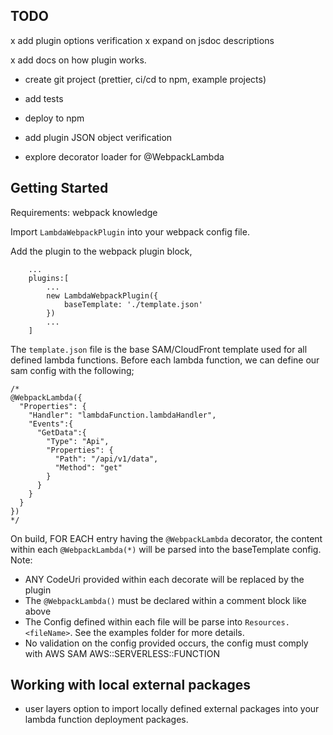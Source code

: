 ## TODO

x add plugin options verification
x expand on jsdoc descriptions

x add docs on how plugin works.

- create git project (prettier, ci/cd to npm, example projects)

- add tests
- deploy to npm
- add plugin JSON object verification
- explore decorator loader for @WebpackLambda

## Getting Started

Requirements: webpack knowledge

Import `LambdaWebpackPlugin` into your webpack config file.

Add the plugin to the webpack plugin block,

```
    ...
    plugins:[
        ...
        new LambdaWebpackPlugin({
            baseTemplate: './template.json'
        })
        ...
    ]
```

The `template.json` file is the base SAM/CloudFront template used for all defined lambda functions.
Before each lambda function, we can define our sam config with the following;

```
/*
@WebpackLambda({
  "Properties": {
    "Handler": "lambdaFunction.lambdaHandler",
    "Events":{
      "GetData":{
        "Type": "Api",
        "Properties": {
          "Path": "/api/v1/data",
          "Method": "get"
        }
      }
    }
  }
})
*/
```

On build, FOR EACH entry having the `@WebpackLambda` decorator, the content within each `@WebpackLambda(*)` will be parsed into the baseTemplate config. Note:

- ANY CodeUri provided within each decorate will be replaced by the plugin
- The `@WebpackLambda()` must be declared within a comment block like above
- The Config defined within each file will be parse into `Resources.<fileName>`. See the examples folder for more details.
- No validation on the config provided occurs, the config must comply with AWS SAM AWS::SERVERLESS::FUNCTION

## Working with local external packages

- user layers option to import locally defined external packages into your lambda function deployment packages.
